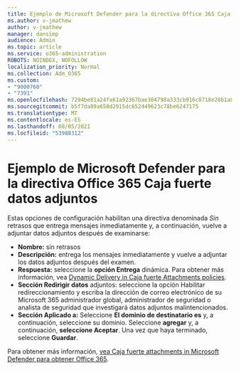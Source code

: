 ```yaml
---
title: Ejemplo de Microsoft Defender para la directiva Office 365 Caja fuerte datos adjuntos
ms.author: v-jmathew
author: v-jmathew
manager: dansimp
audience: Admin
ms.topic: article
ms.service: o365-administration
ROBOTS: NOINDEX, NOFOLLOW
localization_priority: Normal
ms.collection: Adm_O365
ms.custom:
- "9000760"
- "7391"
ms.openlocfilehash: 7294be81a24fa61a92367bae304798a333cb916c8718e28b1a87314c15ef6c8c
ms.sourcegitcommit: b5f7da89a650d2915dc652449623c78be6247175
ms.translationtype: MT
ms.contentlocale: es-ES
ms.lasthandoff: 08/05/2021
ms.locfileid: "53988312"
---
```

# <a name="example-microsoft-defender-for-office-365-safe-attachment-policy"></a>Ejemplo de Microsoft Defender para la directiva Office 365 Caja fuerte datos adjuntos

Estas opciones de configuración habilitan una directiva denominada *Sin* retrasos que entrega mensajes inmediatamente y, a continuación, vuelve a adjuntar datos adjuntos después de examinarse:

- **Nombre:** sin retrasos
- **Descripción:** entrega los mensajes inmediatamente y vuelve a adjuntar los datos adjuntos después del examen.
- **Respuesta:** seleccione la **opción Entrega** dinámica. Para obtener más información, vea [Dynamic Delivery in Caja fuerte Attachments policies](https://go.microsoft.com/fwlink/?linkid=2092328).
- **Sección Redirigir datos** adjuntos: seleccione la opción Habilitar redireccionamiento y escriba la dirección de correo electrónico de su Microsoft 365 administrador global, administrador de seguridad o analista de seguridad que investigará datos adjuntos malintencionados. 
- **Sección Aplicado a:** Seleccione **El dominio de destinatario es** y, a continuación, seleccione su dominio. Seleccione **agregar** y, a continuación, **seleccione Aceptar**. Una vez que haya terminado, seleccione **Guardar**.

Para obtener más información, [vea Caja fuerte attachments in Microsoft Defender para obtener Office 365](https://go.microsoft.com/fwlink/?linkid=2092213).
